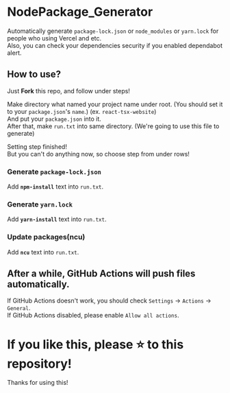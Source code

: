 # NodePackage_Generator
Automatically generate `package-lock.json` or `node_modules` or `yarn.lock` for people who using Vercel and etc.  
Also, you can check your dependencies security if you enabled dependabot alert.

## How to use?
Just **Fork** this repo, and follow under steps!

Make directory what named your project name under root. (You should set it to your `package.json`'s `name`.) (ex. `react-tsx-website`)  
And put your `package.json` into it.  
After that, make `run.txt` into same directory. (We're going to use this file to generate)

Setting step finished!  
But you can't do anything now, so choose step from under rows!

### Generate `package-lock.json`
Add **`npm-install`** text into `run.txt`.  

### Generate `yarn.lock`
Add **`yarn-install`** text into `run.txt`.

### Update packages(ncu)
Add **`ncu`** text into `run.txt`.

## After a while, GitHub Actions will push files automatically.
If GitHub Actions doesn't work, you should check `Settings` -> `Actions` -> `General`.  
If GitHub Actions disabled, please enable `Allow all actions`.

# If you like this, please :star: to this repository!
Thanks for using this!
